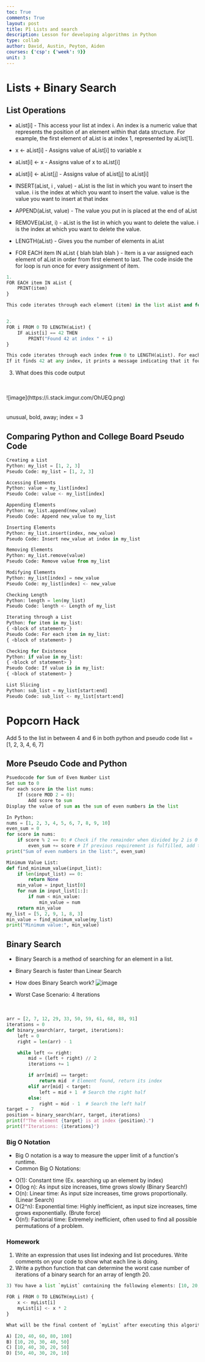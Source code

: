 ```yaml
---
toc: True
comments: True
layout: post
title: P1 Lists and search
description: Lesson for developing algorithms in Python
type: collab
author: David, Austin, Peyton, Aiden
courses: {'csp': {'week': 9}}
unit: 3
---
```


# Lists + Binary Search

## List Operations 

- aList[i] - This access your list at index i. An index is a numeric value that represents the position of an element within that data structure. For example, the first element of aList is at index 1, represented by aList[1]. 
- x <- aList[i] - Assigns value of aList[i] to variable x
- aList[i] <- x - Assigns value of x to aList[i]
- aList[i] <- aList[j] - Assigns value of aList[j] to aList[i]
    
- INSERT(aList, i , value) - aList is the list in which you want to insert the value. i is the index at which you want to insert the value. value is the value you want to insert at that index
- APPEND(aList, value) - The value you put in is placed at the end of aList
- REMOVE(aList, i) - aList is the list in which you want to delete the value. i is the index at which you want to delete the value.
- LENGTH(aList) - Gives you the number of elements in aList

- FOR EACH item IN aList {
    blah blah blah
} - Item is a var assigned each element of aList in order from first element to last. The code inside the for loop is run once for every assignment of item. 


```python
1. 
FOR EACH item IN aList {  
    PRINT(item)  
}

This code iterates through each element (item) in the list aList and for each item, it prints the value of that item.


2. 
FOR i FROM 0 TO LENGTH(aList) {
    IF aList[i] == 42 THEN
        PRINT("Found 42 at index " + i)
}

This code iterates through each index from 0 to LENGTH(aList). For each index i, it checks if the value at that index in aList is equal to 42. 
If it finds 42 at any index, it prints a message indicating that it found 42 at that index.
```

3. What does this code output
<br>
<br>
![image](https://i.stack.imgur.com/OhUEQ.png)
<br>
<br>
<br>
unusual, bold, away; index = 3

## Comparing Python and College Board Pseudo Code


```python
Creating a List
Python: my_list = [1, 2, 3]
Pseudo Code: my_list ← [1, 2, 3]

Accessing Elements
Python: value = my_list[index]
Pseudo Code: value <- my_list[index]

Appending Elements
Python: my_list.append(new_value)
Pseudo Code: Append new_value to my_list

Inserting Elements
Python: my_list.insert(index, new_value)
Pseudo Code: Insert new_value at index in my_list

Removing Elements
Python: my_list.remove(value)
Pseudo Code: Remove value from my_list

Modifying Elements
Python: my_list[index] = new_value
Pseudo Code: my_list[index] <- new_value

Checking Length
Python: length = len(my_list)
Pseudo Code: length <- Length of my_list

Iterating through a List
Python: for item in my_list: 
{ <block of statement> }
Pseudo Code: For each item in my_list: 
{ <block of statement> }

Checking for Existence
Python: if value in my_list:
{ <block of statement> }
Pseudo Code: If value is in my_list: 
{ <block of statement> }

List Slicing
Python: sub_list = my_list[start:end]
Pseudo Code: sub_list <- my_list[start:end]
```

# Popcorn Hack
Add 5 to the list in between 4 and 6 in both python and pseudo code
list = [1, 2, 3, 4, 6, 7]

## More Pseudo Code and Python


```python
Psuedocode for Sum of Even Number List
Set sum to 0
For each score in the list nums:
    If (score MOD 2 = 0):
        Add score to sum
Display the value of sum as the sum of even numbers in the list

In Python:
nums = [1, 2, 3, 4, 5, 6, 7, 8, 9, 10]
even_sum = 0
for score in nums:
    if score % 2 == 0: # Check if the remainder when divided by 2 is 0 (even number)
        even_sum += score # If previous requirement is fulfilled, add to sum
print("Sum of even numbers in the list:", even_sum)
```


```python
Minimum Value List:
def find_minimum_value(input_list):
    if len(input_list) == 0:
        return None  
    min_value = input_list[0]
    for num in input_list[1:]:
        if num < min_value:
            min_value = num  
    return min_value
my_list = [5, 2, 9, 1, 8, 3]
min_value = find_minimum_value(my_list)
print("Minimum value:", min_value)
```

## Binary Search

- Binary Search is a method of searching for an element in a list. <br>
- Binary Search is faster than Linear Search <br>
- How does Binary Search work?
![image](https://media.geeksforgeeks.org/wp-content/uploads/20220309171621/BinarySearch.png)<br>

- Worst Case Scenario: 4 Iterations <br> <br><br>



```python
arr = [2, 7, 12, 29, 33, 50, 59, 61, 68, 88, 91]
iterations = 0
def binary_search(arr, target, iterations):
    left = 0
    right = len(arr) - 1

    while left <= right:
        mid = (left + right) // 2
        iterations += 1

        if arr[mid] == target:
            return mid  # Element found, return its index
        elif arr[mid] < target:
            left = mid + 1  # Search the right half
        else:
            right = mid - 1  # Search the left half
target = 7
position = binary_search(arr, target, iterations)
print(f"The element {target} is at index {position}.")
print(f"Iterations: {iterations}")
```

### Big O Notation
- Big O notation is a way to measure the upper limit of a function's runtime.
- Common Big O Notations:
* O(1): Constant time (Ex. searching up an element by index)
* O(log n): As input size increases, time grows slowly (Binary Search!)
* O(n): Linear time: As input size increases, time grows proportionally. (Linear Search)
* O(2^n): Exponential time: Highly inefficient, as input size increases, time grows exponentially. (Brute force)
* O(n!): Factorial time: Extremely inefficient, often used to find all possible permutations of a problem.

### Homework
1) Write an expression that uses list indexing and list procedures. Write comments on your code to show what each line is doing. 
2) Write a python function that can determine the worst case number of iterations of a binary search for an array of length 20.


```python
3) You have a list `myList` containing the following elements: [10, 20, 30, 40, 50].

FOR i FROM 0 TO LENGTH(myList) {
    x <- myList[i]
    myList[i] <- x * 2
}

What will be the final content of `myList` after executing this algorithm?

A) [20, 40, 60, 80, 100]
B) [10, 20, 30, 40, 50]
C) [10, 40, 30, 20, 50]
D) [50, 40, 30, 20, 10]
```
